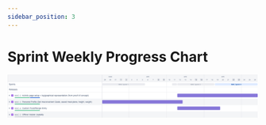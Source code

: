 ```yaml
---
sidebar_position: 3
---
```


# Sprint Weekly Progress Chart

![Sprint Chart](https://raw.githubusercontent.com/cis3296s23/MacroCalc704/main/mac_board_2023-04-24_09.08pm.png 'Sprint Chart ')
